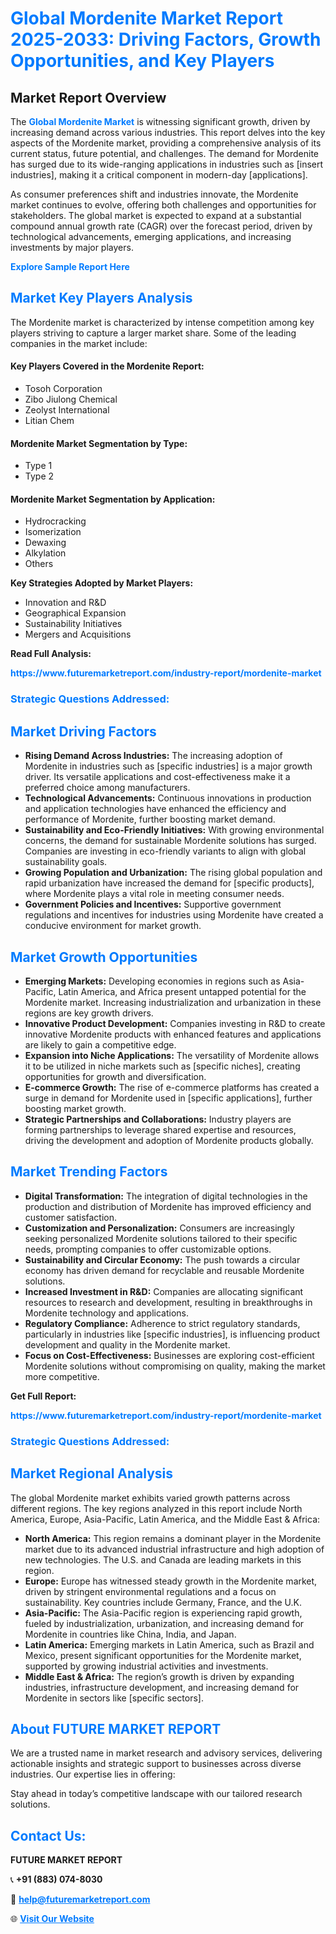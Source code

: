 <h1 style="color: #007BFF;">Global Mordenite Market Report 2025-2033: Driving Factors, Growth Opportunities, and Key Players</h1>

<section id="overview">
<h2>Market Report Overview</h2>
<p>The <a href="https://www.futuremarketreport.com/industry-report/mordenite-market" style="color: #007BFF; text-decoration: none;"><strong>Global Mordenite Market</strong></a> is witnessing significant growth, driven by increasing demand across various industries. This report delves into the key aspects of the Mordenite market, providing a comprehensive analysis of its current status, future potential, and challenges. The demand for Mordenite has surged due to its wide-ranging applications in industries such as [insert industries], making it a critical component in modern-day [applications].</p>
<p>As consumer preferences shift and industries innovate, the Mordenite market continues to evolve, offering both challenges and opportunities for stakeholders. The global market is expected to expand at a substantial compound annual growth rate (CAGR) over the forecast period, driven by technological advancements, emerging applications, and increasing investments by major players.</p>
</section>

<section id="overview">
<p><a href="https://www.futuremarketreport.com/request-sample/reportId=114879" style="color: #007BFF; text-decoration: none;"><strong>Explore Sample Report Here</strong></a></p>
</section>

<section id="key-players">
<h2 style="color: #007BFF;">Market Key Players Analysis</h2>
<p>The Mordenite market is characterized by intense competition among key players striving to capture a larger market share. Some of the leading companies in the market include:</p>
<h4>Key Players Covered in the Mordenite Report:</h4>
<ul><li>Tosoh Corporation</li><li>Zibo Jiulong Chemical</li><li>Zeolyst International</li><li>Litian Chem</li></ul>
<h4>Mordenite Market Segmentation by Type:</h4>
<ul><li>Type 1</li><li>Type 2</li></ul>

<h4>Mordenite Market Segmentation by Application:</h4>
<ul><li>Hydrocracking</li><li>Isomerization</li><li>Dewaxing</li><li>Alkylation</li><li>Others</li></ul>
<p><strong>Key Strategies Adopted by Market Players:</strong></p>
<ul>
<li>Innovation and R&D</li>
<li>Geographical Expansion</li>
<li>Sustainability Initiatives</li>
<li>Mergers and Acquisitions</li>
</ul>
</section>

<section>
<p><strong>Read Full Analysis: </strong></p><a href="https://www.futuremarketreport.com/industry-report/mordenite-market" style="color: #007BFF; text-decoration: none;"><strong>https://www.futuremarketreport.com/industry-report/mordenite-market</strong></a>
<h3 style="color: #007BFF;">Strategic Questions Addressed:</h3>
</section>

<section id="driving-factors">
<h2 style="color: #007BFF;">Market Driving Factors</h2>
<ul>
<li><strong>Rising Demand Across Industries:</strong> The increasing adoption of Mordenite in industries such as [specific industries] is a major growth driver. Its versatile applications and cost-effectiveness make it a preferred choice among manufacturers.</li>
<li><strong>Technological Advancements:</strong> Continuous innovations in production and application technologies have enhanced the efficiency and performance of Mordenite, further boosting market demand.</li>
<li><strong>Sustainability and Eco-Friendly Initiatives:</strong> With growing environmental concerns, the demand for sustainable Mordenite solutions has surged. Companies are investing in eco-friendly variants to align with global sustainability goals.</li>
<li><strong>Growing Population and Urbanization:</strong> The rising global population and rapid urbanization have increased the demand for [specific products], where Mordenite plays a vital role in meeting consumer needs.</li>
<li><strong>Government Policies and Incentives:</strong> Supportive government regulations and incentives for industries using Mordenite have created a conducive environment for market growth.</li>
</ul>
</section>

<section id="growth-opportunities">
<h2 style="color: #007BFF;">Market Growth Opportunities</h2>
<ul>
<li><strong>Emerging Markets:</strong> Developing economies in regions such as Asia-Pacific, Latin America, and Africa present untapped potential for the Mordenite market. Increasing industrialization and urbanization in these regions are key growth drivers.</li>
<li><strong>Innovative Product Development:</strong> Companies investing in R&D to create innovative Mordenite products with enhanced features and applications are likely to gain a competitive edge.</li>
<li><strong>Expansion into Niche Applications:</strong> The versatility of Mordenite allows it to be utilized in niche markets such as [specific niches], creating opportunities for growth and diversification.</li>
<li><strong>E-commerce Growth:</strong> The rise of e-commerce platforms has created a surge in demand for Mordenite used in [specific applications], further boosting market growth.</li>
<li><strong>Strategic Partnerships and Collaborations:</strong> Industry players are forming partnerships to leverage shared expertise and resources, driving the development and adoption of Mordenite products globally.</li>
</ul>
</section>

<section id="trending-factors">
<h2 style="color: #007BFF;">Market Trending Factors</h2>
<ul>
<li><strong>Digital Transformation:</strong> The integration of digital technologies in the production and distribution of Mordenite has improved efficiency and customer satisfaction.</li>
<li><strong>Customization and Personalization:</strong> Consumers are increasingly seeking personalized Mordenite solutions tailored to their specific needs, prompting companies to offer customizable options.</li>
<li><strong>Sustainability and Circular Economy:</strong> The push towards a circular economy has driven demand for recyclable and reusable Mordenite solutions.</li>
<li><strong>Increased Investment in R&D:</strong> Companies are allocating significant resources to research and development, resulting in breakthroughs in Mordenite technology and applications.</li>
<li><strong>Regulatory Compliance:</strong> Adherence to strict regulatory standards, particularly in industries like [specific industries], is influencing product development and quality in the Mordenite market.</li>
<li><strong>Focus on Cost-Effectiveness:</strong> Businesses are exploring cost-efficient Mordenite solutions without compromising on quality, making the market more competitive.</li>
</ul>
</section>

<section>
<p><strong>Get Full Report: </strong></p><a href="https://www.futuremarketreport.com/industry-report/mordenite-market" style="color: #007BFF; text-decoration: none;"><strong>https://www.futuremarketreport.com/industry-report/mordenite-market</strong></a>
<h3 style="color: #007BFF;">Strategic Questions Addressed:</h3>
</section>


<section id="regional-analysis">
<h2 style="color: #007BFF;">Market Regional Analysis</h2>
<p>The global Mordenite market exhibits varied growth patterns across different regions. The key regions analyzed in this report include North America, Europe, Asia-Pacific, Latin America, and the Middle East & Africa:</p>
<ul>
<li><strong>North America:</strong> This region remains a dominant player in the Mordenite market due to its advanced industrial infrastructure and high adoption of new technologies. The U.S. and Canada are leading markets in this region.</li>
<li><strong>Europe:</strong> Europe has witnessed steady growth in the Mordenite market, driven by stringent environmental regulations and a focus on sustainability. Key countries include Germany, France, and the U.K.</li>
<li><strong>Asia-Pacific:</strong> The Asia-Pacific region is experiencing rapid growth, fueled by industrialization, urbanization, and increasing demand for Mordenite in countries like China, India, and Japan.</li>
<li><strong>Latin America:</strong> Emerging markets in Latin America, such as Brazil and Mexico, present significant opportunities for the Mordenite market, supported by growing industrial activities and investments.</li>
<li><strong>Middle East & Africa:</strong> The region’s growth is driven by expanding industries, infrastructure development, and increasing demand for Mordenite in sectors like [specific sectors].</li>
</ul>
</section>

<footer>
<h2 style="color: #007BFF;">About FUTURE MARKET REPORT</h2>
<p>We are a trusted name in market research and advisory services, delivering actionable insights and strategic support to businesses across diverse industries. Our expertise lies in offering:</p>

<p>Stay ahead in today’s competitive landscape with our tailored research solutions.</p>

<h2 style="color: #007BFF;">Contact Us:</h2>
<p><strong>FUTURE MARKET REPORT</strong></p>
<p>📞 <strong>+91 (883) 074-8030</strong></p>
<p>📧 <strong><a href="mailto:help@futuremarketreport.com" style="color: #007BFF;">help@futuremarketreport.com</a></strong></p>
<p>🌐 <strong><a href="https://www.futuremarketreport.com/" style="color: #007BFF;">Visit Our Website</a></strong></p>
</footer>